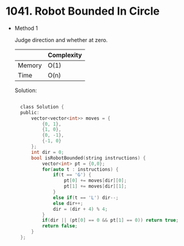 # 1041. Robot Bounded In Circle

- Method 1

  Judge direction and whether at zero.

  |        | Complexity |
  | ------ | ---------- |
  | Memory | O(1)       |
  | Time   | O(n)       |

  Solution:

  ```h

    class Solution {
    public:
        vector<vector<int>> moves = {
            {0, 1},
            {1, 0},
            {0, -1},
            {-1, 0}
        };
        int dir = 0;
        bool isRobotBounded(string instructions) {
            vector<int> pt = {0,0};
            for(auto t : instructions) {
                if(t == 'G') {
                    pt[0] += moves[dir][0];
                    pt[1] += moves[dir][1];
                }
                else if(t == 'L') dir--;
                else dir++;
                dir = (dir + 4) % 4;
            }
            if(dir || (pt[0] == 0 && pt[1] == 0)) return true;
            return false;
        }
    };

  ```

<!-- - Method 2

    This is another method.

    | |   Complexity  |
    | ----------- | ----------- |
    |  Memory     | O(n) |
    |      Time       |  O(n) |


    Solution:

    ``` h



    ```

- Additional Knowledge:

    Here are some additional knowledge.



<br> -->
